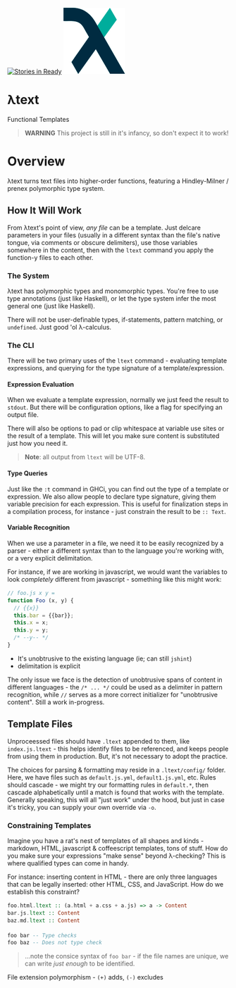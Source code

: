[![Stories in Ready](https://badge.waffle.io/ltext/ltext.png?label=ready&title=Ready)](https://waffle.io/ltext/ltext)
![ltext](nonsense/ltext.png)

λtext
=====

Functional Templates

> __WARNING__ This project is still in it's infancy, so don't expect it to work!

# Overview

λtext turns text files into higher-order functions, featuring a Hindley-Milner /
prenex polymorphic type system.

## How It Will Work

From λtext's point of view, _any file_ can be a template. Just delcare parameters
in your files (usually in a different syntax than the file's native tongue,
via comments or obscure delimiters), use those variables somewhere in
the content, then with the `ltext` command you apply the function-y files to each other.

### The System

λtext has polymorphic types and monomorphic types.
You're free to use type annotations (just like Haskell), or
let the type system infer the most general one (just like Haskell).

There will not be user-definable types, if-statements, pattern matching, or
`undefined`. Just good 'ol λ-calculus.

### The CLI

There will be two primary uses of the `ltext` command - evaluating template
expressions, and querying for the type signature of a template/expression.

#### Expression Evaluation

When we evaluate a template expression, normally we just feed the result to
`stdout`. But there will be configuration options, like a flag for specifying
an output file.

There will also be options to pad or clip whitespace at variable use sites or the result
of a template. This will let you make sure content is substituted just how you
need it.

> __Note__: all output from `ltext` will be UTF-8.

#### Type Queries

Just like the `:t` command in GHCi, you can find out the type of
a template or expression. We also allow people to declare type signature, giving
them variable precision for each expression. This is useful for finalization steps
in a compilation process, for instance - just constrain the result to be `:: Text`.

#### Variable Recognition

When we use a parameter in a file, we need it to be easily recognized by a parser -
either a different syntax than to the language you're working with,
or a very explicit delimitation.

For instance, if we are working in javascript, we would want the variables to
look _completely_ different from javascript - something
like this might work:

```javascript
// foo.js x y =
function Foo (x, y) {
  // {{x}}
  this.bar = {{bar}};
  this.x = x;
  this.y = y;
  /* --y-- */
}
```

- It's unobtrusive to the existing language (ie; can still `jshint`)
- delimitation is explicit

The only issue we face is the detection of unobtrusive spans of content in different
languages - the `/* ... */` could be used as a delimiter in pattern recognition,
while `//` serves as a more correct initializer for "unobtrusive content". Still a work in-progress.

## Template Files

Unproceessed files should have `.ltext` appended to them,
like `index.js.ltext` - this helps identify files to be referenced, and keeps people
from using them in production. But, it's not necessary to adopt the practice.

The choices for parsing & formatting may reside in a
`.ltext/config/` folder. Here, we have files such as `default.js.yml`,
`default1.js.yml`, etc. Rules should cascade - we might try our formatting rules
in `default.*`, then cascade alphabetically until a
match is found that works with the template. Generally speaking, this will all
"just work" under the hood, but just in case it's tricky, you can supply
your own override via `-o`.

### Constraining Templates

Imagine you have a rat's nest of templates of all shapes and kinds - markdown, HTML,
javascript & coffeescript templates, tons of stuff. How do you make sure your
expressions "make sense" beyond λ-checking? This is where qualified types can come in handy.

For instance: inserting content in HTML - there are only three languages that can
be legally inserted: other HTML, CSS, and JavaScript. How do we establish this
constraint?

```haskell
foo.html.ltext :: (a.html + a.css + a.js) => a -> Content
bar.js.ltext :: Content
baz.md.ltext :: Content

foo bar -- Type checks
foo baz -- Does not type check
```

> ...note the consice syntax of `foo bar` - if the file names are unique, we can
> write _just enough_ to be identified.

File extension polymorphism - `(+)` adds, `(-)` excludes
